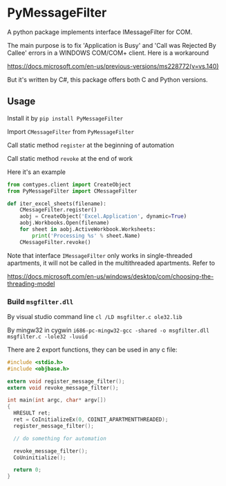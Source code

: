 # PyMessageFilter

A python package implements interface IMessageFilter for COM.

The main purpose is to fix 'Application is Busy' and 'Call was Rejected By Callee' errors in a WINDOWS COM/COM+ client. Here is a workaround

https://docs.microsoft.com/en-us/previous-versions/ms228772(v=vs.140)

But it's written by C#, this package offers both C and Python versions.

## Usage

Install it by `pip install PyMessageFilter`

Import `CMessageFilter` from `PyMessageFilter`

Call static method `register` at the beginning of automation

Call static method `revoke` at the end of work

Here it's an example

```python
from comtypes.client import CreateObject
from PyMessageFilter import CMessageFilter

def iter_excel_sheets(filename):
    CMessageFilter.register()
    aobj = CreateObject('Excel.Application', dynamic=True)
    aobj.Workbooks.Open(filename)
    for sheet in aobj.ActiveWorkbook.Worksheets:
        print('Processing %s' % sheet.Name)
    CMessageFilter.revoke()
```

Note that interface `IMessageFilter` only works in single-threaded apartments, it will not be called in the multithreaded apartments. Refer to

https://docs.microsoft.com/en-us/windows/desktop/com/choosing-the-threading-model

### Build `msgfilter.dll`

By visual studio command line `cl /LD msgfilter.c ole32.lib`

By mingw32 in cygwin `i686-pc-mingw32-gcc -shared -o msgfilter.dll msgfilter.c -lole32 -luuid`

There are 2 export functions, they can be used in any c file:

```c
#include <stdio.h>
#include <objbase.h>

extern void register_message_filter();
extern void revoke_message_filter();

int main(int argc, char* argv[])
{
  HRESULT ret;
  ret = CoInitializeEx(0, COINIT_APARTMENTTHREADED);
  register_message_filter();

  // do something for automation

  revoke_message_filter();
  CoUninitialize();

  return 0;
}

```
